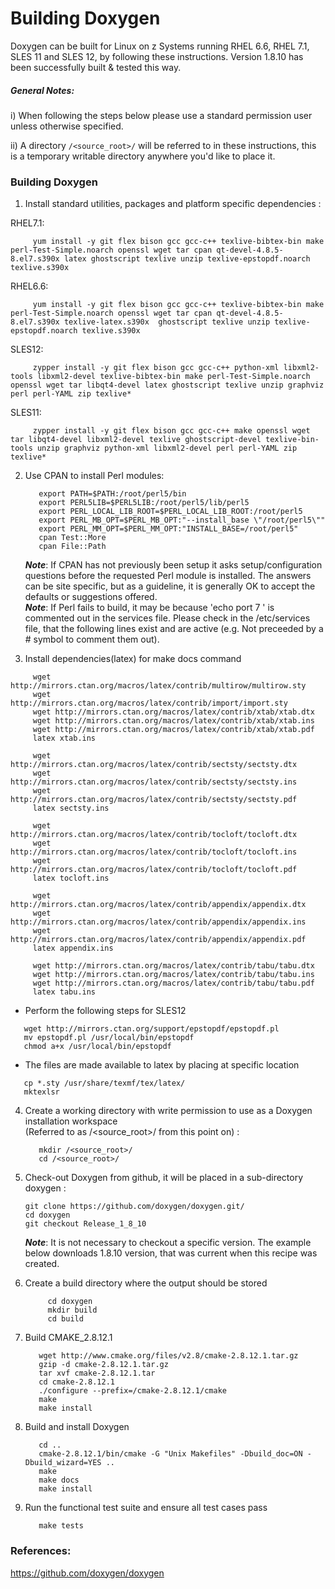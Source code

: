 # Building Doxygen

Doxygen can be built for Linux on z Systems running RHEL 6.6, RHEL 7.1, SLES 11 and SLES 12, by following these instructions. Version 1.8.10 has been successfully built & tested this way.

##### General Notes:
      
i) When following the steps below please use a standard permission user unless otherwise specified.

ii) A directory `/<source_root>/` will be referred to in these instructions, this is a temporary writable directory anywhere you'd like to place it.

### Building Doxygen

1. Install standard utilities, packages and platform specific dependencies :

 RHEL7.1:
 ```
      yum install -y git flex bison gcc gcc-c++ texlive-bibtex-bin make perl-Test-Simple.noarch openssl wget tar cpan qt-devel-4.8.5-8.el7.s390x latex ghostscript texlive unzip texlive-epstopdf.noarch texlive.s390x 
 ```

 RHEL6.6:
 ```
      yum install -y git flex bison gcc gcc-c++ texlive-bibtex-bin make perl-Test-Simple.noarch openssl wget tar cpan qt-devel-4.8.5-8.el7.s390x texlive-latex.s390x  ghostscript texlive unzip texlive-epstopdf.noarch texlive.s390x 
 ```

 SLES12:
 ```
      zypper install -y git flex bison gcc gcc-c++ python-xml libxml2-tools libxml2-devel texlive-bibtex-bin make perl-Test-Simple.noarch  openssl wget tar libqt4-devel latex ghostscript texlive unzip graphviz perl perl-YAML zip texlive*
 ```
 
 SLES11:
 ```
      zypper install -y git flex bison gcc gcc-c++ make openssl wget tar libqt4-devel libxml2-devel texlive ghostscript-devel texlive-bin-tools unzip graphviz python-xml libxml2-devel perl perl-YAML zip texlive*
 ```

2. Use CPAN to install Perl modules:
   ```	
      export PATH=$PATH:/root/perl5/bin
      export PERL5LIB=$PERL5LIB:/root/perl5/lib/perl5
      export PERL_LOCAL_LIB_ROOT=$PERL_LOCAL_LIB_ROOT:/root/perl5
      export PERL_MB_OPT=$PERL_MB_OPT:"--install_base \"/root/perl5\""
      export PERL_MM_OPT=$PERL_MM_OPT:"INSTALL_BASE=/root/perl5"
      cpan Test::More
      cpan File::Path
   ```
   **_Note_**: If CPAN has not previously been setup it asks setup/configuration questions before the requested Perl module is installed. The answers can be site specific, but as a guideline, it is generally OK to accept the defaults or suggestions offered.  
   **_Note_**: If Perl fails to build, it may be because 'echo port 7 ' is commented out in the services file. Please check in the /etc/services file, that the following lines exist and are active (e.g. Not preceeded by a # symbol to comment them out).

3. Install dependencies(latex) for make docs command

 ```
      wget http://mirrors.ctan.org/macros/latex/contrib/multirow/multirow.sty
      wget  http://mirrors.ctan.org/macros/latex/contrib/import/import.sty 
      wget http://mirrors.ctan.org/macros/latex/contrib/xtab/xtab.dtx
      wget http://mirrors.ctan.org/macros/latex/contrib/xtab/xtab.ins 
      wget http://mirrors.ctan.org/macros/latex/contrib/xtab/xtab.pdf 
      latex xtab.ins 
		
      wget http://mirrors.ctan.org/macros/latex/contrib/sectsty/sectsty.dtx
      wget http://mirrors.ctan.org/macros/latex/contrib/sectsty/sectsty.ins 
      wget http://mirrors.ctan.org/macros/latex/contrib/sectsty/sectsty.pdf 
      latex sectsty.ins 
		
      wget http://mirrors.ctan.org/macros/latex/contrib/tocloft/tocloft.dtx 
      wget http://mirrors.ctan.org/macros/latex/contrib/tocloft/tocloft.ins 
      wget http://mirrors.ctan.org/macros/latex/contrib/tocloft/tocloft.pdf 
      latex tocloft.ins 
		
      wget http://mirrors.ctan.org/macros/latex/contrib/appendix/appendix.dtx 
      wget http://mirrors.ctan.org/macros/latex/contrib/appendix/appendix.ins 
      wget http://mirrors.ctan.org/macros/latex/contrib/appendix/appendix.pdf 
      latex appendix.ins 
		
      wget http://mirrors.ctan.org/macros/latex/contrib/tabu/tabu.dtx 
      wget http://mirrors.ctan.org/macros/latex/contrib/tabu/tabu.ins 
      wget http://mirrors.ctan.org/macros/latex/contrib/tabu/tabu.pdf 
      latex tabu.ins
 ```
 *  Perform the following steps for SLES12  

   ```  
      wget http://mirrors.ctan.org/support/epstopdf/epstopdf.pl  
      mv epstopdf.pl /usr/local/bin/epstopdf  
      chmod a+x /usr/local/bin/epstopdf
   ```      
 *  The files are made available to latex by placing at specific location  

   ```  
      cp *.sty /usr/share/texmf/tex/latex/  
      mktexlsr
   ```

4. Create a working directory with write permission to use as a Doxygen installation workspace  
(Referred to as /\<source_root\>/ from this point on) :

   ```
      mkdir /<source_root>/
      cd /<source_root>/
   ```

5. Check-out Doxygen from github, it will be placed in a sub-directory doxygen : 
      ```
      git clone https://github.com/doxygen/doxygen.git/
      cd doxygen
      git checkout Release_1_8_10
      ```
   **_Note_**: It is not necessary to checkout a specific version. The example below downloads 1.8.10 version, that was current when this recipe was created.  
  

6. Create a build directory where the output should be stored
   ```
        cd doxygen
        mkdir build
        cd build
   ```

7. Build CMAKE_2.8.12.1
   ```
      wget http://www.cmake.org/files/v2.8/cmake-2.8.12.1.tar.gz
      gzip -d cmake-2.8.12.1.tar.gz
      tar xvf cmake-2.8.12.1.tar
      cd cmake-2.8.12.1
      ./configure --prefix=/cmake-2.8.12.1/cmake
      make  
      make install  
   ```
8. Build and install Doxygen

   ```
      cd ..
      cmake-2.8.12.1/bin/cmake -G "Unix Makefiles" -Dbuild_doc=ON -Dbuild_wizard=YES .. 
      make  
      make docs  
      make install 
   ```
9. Run the functional test suite and ensure all test cases pass

   ```
      make tests
   ```  

### References:
https://github.com/doxygen/doxygen  

